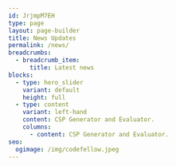 ```yaml
---
id: JrjmpM7EH
type: page
layout: page-builder
title: News Updates
permalink: /news/
breadcrumbs:
  - breadcrumb_item:
      title: Latest news
blocks:
  - type: hero_slider
    variant: default
    height: full
  - type: content
    variant: left-hand
    content: C﻿SP Generator and Evaluator.
    columns:
      - content: C﻿SP Generator and Evaluator.
seo:
  ogimage: /img/codefellow.jpeg
---
```

